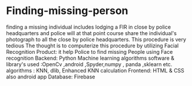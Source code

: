 # Finding-missing-person
finding a missing individual includes lodging a FIR in close by police headquarters and police will at that point course share the individual's photograph to all the close by police headquarters. This procedure is very tedious The thought is to computerize this procedure by utilizing Facial Recognition
Product: it help Police to find missing People using Face recognition
Backend: Python Machine learning algorithms
software & library's used :OpenCv ,android ,Spyder,numpy , panda ,sklearn etc.
algorithms : KNN, dlib, Enhanced KNN calculation
Frontend: HTML & CSS also android app
Database: Firebase
